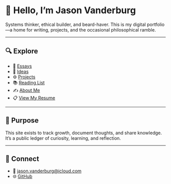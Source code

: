 # 👋 Hello, I’m Jason Vanderburg

Systems thinker, ethical builder, and beard-haver. This is my digital portfolio—a home for writing, projects, and the occasional philosophical ramble.

---

## 🔍 Explore

- 📝 [Essays](main/essays/)
- 🧠 [Ideas](/ideas/)
- ⚙️ [Projects](/projects/)
- 📚 [Reading List](/reading/)
- ✍️ [About Me](/about/)
- 📋 [View My Resume](main/resume/)

---

## 🧭 Purpose

This site exists to track growth, document thoughts, and share knowledge. It’s a public ledger of curiosity, learning, and reflection.

---

## 🔗 Connect

- 📧 jason.vanderburg@icloud.com
- 🌐 [GitHub](https://github.com/blackbluecaribou)
